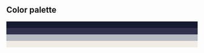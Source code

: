 <h2>Color palette</h2>
<div style="background: #161A30">
<br>
</div>
<div style="background: #31304D">
<br>
</div>
<div style="background: #B6BBC4">
<br>
</div>
<div style="background: #F0ECE5">
<br>
</div>